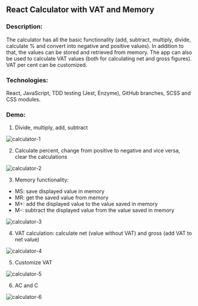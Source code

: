 ## React Calculator with VAT and Memory
### Description: 
The calculator has all the basic functionality (add, subtract, multiply, divide, calculate % and convert into negative and positive values). In addition to that, the values can be stored and retrieved from memory. The app can also be used to calculate VAT values (both for calculating net and gross figures). VAT per cent can be customized.

### Technologies: 
React, JavaScript, TDD testing (Jest, Enzyme), GitHub branches, SCSS and CSS modules.

### Demo:
1. Divide, multiply, add, subtract

![calculator-1](https://user-images.githubusercontent.com/66952678/100894985-fbe86080-34b4-11eb-9a45-057bf8d0a78a.gif)

2. Calculate percent, change from positive to negative and vice versa, clear the calculations

![calculator-2](https://user-images.githubusercontent.com/66952678/100895559-9cd71b80-34b5-11eb-810a-29a017bc9ac7.gif)

3. Memory functionality:
- MS: save displayed value in memory
- MR: get the saved value from memory
- M+: add the displayed value to the value saved in memory
- M-: subtract the displayed value from the value saved in memory

![calculator-3](https://user-images.githubusercontent.com/66952678/100896561-a614b800-34b6-11eb-9c52-5721b954a1c6.gif)

4. VAT calculation: calculate net (value without VAT) and gross (add VAT to net value)

![calculator-4](https://user-images.githubusercontent.com/66952678/100897042-305d1c00-34b7-11eb-8e94-c7bfa687493d.gif)


5. Customize VAT 

![calculator-5](https://user-images.githubusercontent.com/66952678/100897444-977ad080-34b7-11eb-9d95-e42a2657ce01.gif)

6. AC and C

![calculator-6](https://user-images.githubusercontent.com/66952678/100897815-022c0c00-34b8-11eb-9da8-2f4d1d3dfb40.gif)

